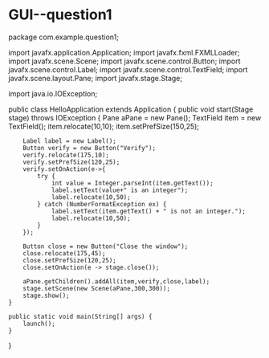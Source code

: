 # GUI--question1
package com.example.question1;

import javafx.application.Application;
import javafx.fxml.FXMLLoader;
import javafx.scene.Scene;
import javafx.scene.control.Button;
import javafx.scene.control.Label;
import javafx.scene.control.TextField;
import javafx.scene.layout.Pane;
import javafx.stage.Stage;

import java.io.IOException;

public class HelloApplication extends Application {
    public void start(Stage stage) throws IOException {
        Pane aPane = new Pane();
        TextField item = new TextField();
        item.relocate(10,10);
        item.setPrefSize(150,25);
        
        Label label = new Label();
        Button verify = new Button("Verify");
        verify.relocate(175,10);
        verify.setPrefSize(120,25);
        verify.setOnAction(e->{
            try {
                int value = Integer.parseInt(item.getText());
                label.setText(value+" is an integer");
                label.relocate(10,50);
            } catch (NumberFormatException ex) {
                label.setText(item.getText() + " is not an integer.");
                label.relocate(10,50);
            }
        });

        Button close = new Button("Close the window");
        close.relocate(175,45);
        close.setPrefSize(120,25);
        close.setOnAction(e -> stage.close());

        aPane.getChildren().addAll(item,verify,close,label);
        stage.setScene(new Scene(aPane,300,300));
        stage.show();
    }

    public static void main(String[] args) {
        launch();
    }
}
